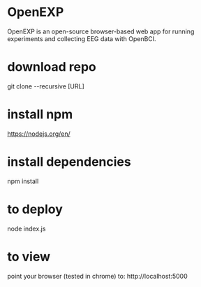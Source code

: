 # OpenEXP
OpenEXP is an open-source browser-based web app for running experiments and collecting EEG data with OpenBCI.

# download repo
git clone --recursive [URL]

# install npm
https://nodejs.org/en/

# install dependencies
npm install

# to deploy
node index.js

# to view
point your browser (tested in chrome) to: http://localhost:5000 
